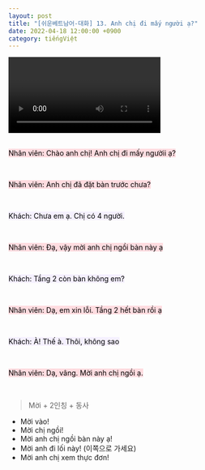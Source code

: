 ```yaml
---
layout: post
title: "[쉬운베트남어-대화] 13. Anh chị đi mấy người ạ?"
date: 2022-04-18 12:00:00 +0900
category: tiếngViệt
---
```


<div class="video-container">
    <video id="player" class="video-js vjs-default-skin vjs-big-play-centered" data-json="/public/json/쉬운베트남어-대화13과.json"></video>
</div>

<br>

<mark style="background-color: #ffdce0">Nhân viên: Chào anh chị! Anh chị đi mấy ngườii ạ?</mark>

<br>

<mark style="background-color: #ffdce0">Nhân viên: Anh chị đã đặt bàn trước chưa?</mark>

<br>

<mark style="background-color: #f5f0ff">Khách: Chưa em ạ. Chị có 4 người.</mark>

<br>

<mark style="background-color: #ffdce0">Nhân viên: Đạ, vậy mời anh chị ngồi bàn này ạ</mark>

<br>

<mark style="background-color: #f5f0ff">Khách: Tầng 2 còn bàn không em?</mark>

<br>

<mark style="background-color: #ffdce0">Nhân viên: Dạ, em xin lỗi. Tầng 2 hết bàn rồi ạ</mark>

<br>

<mark style="background-color: #f5f0ff">Khách: À! Thế à. Thôi, không sao</mark>

<br>

<mark style="background-color: #ffdce0">Nhân viên: Dạ, vâng. Mời anh chị ngồi ạ.</mark>

<br>

> Mời + 2인칭 + 동사
- Mời vào!
- Mời chị ngồi!
- Mời anh chị ngồi bàn này ạ!
- Mời anh đi lối này! (이쪽으로 가세요)
- Mời anh chị xem thực đơn!